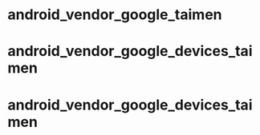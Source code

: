 # android_vendor_google_taimen
# android_vendor_google_devices_taimen
# android_vendor_google_devices_taimen
